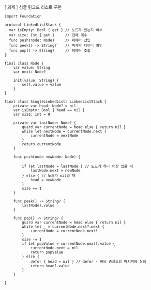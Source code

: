[ 과제 ] 
싱글 링크드 리스트 구현

	import Foundation
	
	protocol LinkedListStack {
	  var isEmpty: Bool { get } // 노드가 있는지 여부
	  var size: Int { get }     // 전체 개수
	  func push(node: Node)     // 데이터 삽입
	  func peek() -> String?    // 마지막 데이터 확인
	  func pop() -> String?     // 데이터 추출
	}
	
	final class Node {
	    var value: String
	    var next: Node?
	    
	    init(value: String) {
	        self.value = value
	    }
	}
	
	final class SingleLinkedList: LinkedListStack {
	    private var head: Node? = nil
	    var isEmpty: Bool { head == nil }
	    var size: Int = 0
	    
	    private var lastNode: Node? {
	        guard var currentNode = head else { return nil }
	        while let nextNode = currentNode.next {
	            currentNode = nextNode
	        }
	        return currentNode
	    }
	    
	    func push(node newNode: Node) {
	        
	        if let lastNode = lastNode { // 노드가 하나 이상 있을 때
	            lastNode.next = newNode
	        } else { // 노드가 nil일 때
	            head = newNode
	        }
	        size += 1
	    }
	    
	    func peek() -> String? {
	        lastNode?.value
	    }
	    
	    func pop() -> String? {
	        guard var currentNode = head else { return nil }
	        while let _ = currentNode.next?.next {
	            currentNode = currentNode.next!
	        }
	        size -= 1
	        if let popValue = currentNode.next?.value {
	            currentNode.next = nil
	            return popValue
	        } else {
	            defer { head = nil } // defer - 해당 중괄호의 마지막에 실행
	            return head?.value
	        }
	    }
	    
	}

